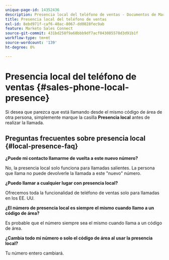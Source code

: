```yaml
---
unique-page-id: 14352436
description: Presencia local del teléfono de ventas - Documentos de Marketo - Documentación del producto
title: Presencia local del teléfono de ventas
exl-id: 8ebd971f-caf6-40ac-8067-dd0028fec9ab
feature: Marketo Sales Connect
source-git-commit: 431bd258f9a68bbb9df7acf043085578d3d91b1f
workflow-type: tm+mt
source-wordcount: '139'
ht-degree: 0%

---
```


# Presencia local del teléfono de ventas {#sales-phone-local-presence}

Si desea que parezca que está llamando desde el mismo código de área de otra persona, simplemente marque la casilla **Presencia local** antes de realizar la llamada.

## Preguntas frecuentes sobre presencia local {#local-presence-faq}

**¿Puede mi contacto llamarme de vuelta a este nuevo número?**

No, la presencia local solo funciona para llamadas salientes. La persona que llama no puede devolverle la llamada a este &quot;nuevo&quot; número.

**¿Puedo llamar a cualquier lugar con presencia local?**

Ofrecemos toda la funcionalidad de teléfono de ventas solo para llamadas en los EE. UU.

**¿El número de presencia local es siempre el mismo cuando llamo a un código de área?**

Es probable que el número siempre sea el mismo cuando llama a un código de área.

**¿Cambia todo mi número o solo el código de área al usar la presencia local?**

Tu número entero cambiará.
